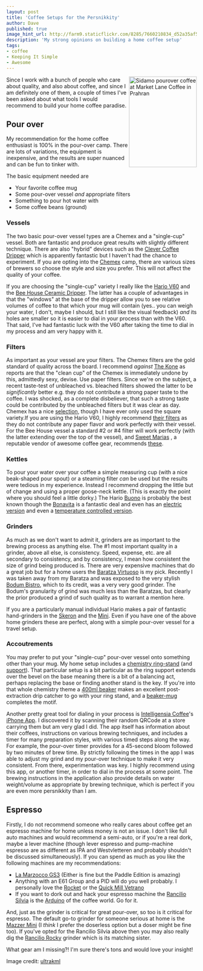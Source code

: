 ```yaml
---
layout: post
title: 'Coffee Setups for the Persnikkity'
author: Dave
published: true
image_hint_url: http://farm9.staticflickr.com/8285/7660210834_d52a35af56_m.jpg
description: 'My strong opinions on building a home coffee setup'
tags:
- coffee
- Keeping It Simple
- Awesome
---
```

<a href="http://www.flickr.com/photos/ultrakml/7660210834/" title="Sidamo pourover coffee at Market Lane Coffee in Prahran by ultrakml, on Flickr">
  <img src="http://farm9.staticflickr.com/8285/7660210834_d52a35af56_m.jpg" width="179" height="240" alt="Sidamo pourover coffee at Market Lane Coffee in Prahran" align="right">
</a>


Since I work with a bunch of people who care about quality, and also about
coffee, and since I am definitely one of them, a couple of times I've been asked
about what tools I would recommend to build your home coffee paradise.

<!-- -**-END-**- -->

## Pour over

My recommendation for the home coffee enthusiast is 100% in the pour-over camp.
There are lots of variations, the equipment is inexpensive, and the results are
super nuanced and can be fun to tinker with.

The basic equipment needed are

* Your favorite coffee mug
* Some pour-over vessel _and_ appropriate filters
* Something to pour hot water with
* Some coffee beans (ground)

### Vessels
The two basic pour-over vessel types are a Chemex and a "single-cup" vessel.
Both are fantastic and produce great results with slightly different technique.
There are also "hybrid" devices such as the [Clever Coffee
Dripper](http://www.sweetmarias.com/clevercoffeedripperpictorial.php) which is
apparently fantastic but I haven't had the chance to experiment.  If you are
opting into the [Chemex](http://www.chemexcoffeemaker.com/) camp, there are
various sizes of brewers so choose the style and size you prefer.  This will not
affect the quality of your coffee.

If you are choosing the "single-cup" variety I really like the [Hario V60](http://www.sweetmarias.com/sweetmarias/coffee-brewers/filtercones/hario-v60-ceramic-drip-cone.html) and the
[Bee House Ceramic
Dripper](http://www.sweetmarias.com/sweetmarias/coffee-brewers/filtercones/beehouse-dripper-large.html).
The latter has a couple of advantages in that the "windows" at the base of the
dripper allow you to see relative volumes of coffee to that which your mug will
contain (yes.. you can weigh your water, I don't, maybe I should, but I still
like the visual feedback) _and_ its holes are smaller so it is easier to dial in
your process than with the V60.  That said, I've had fantastic luck with the V60
after taking the time to dial in my process and am very happy with it.

### Filters
As important as your vessel are your filters.  The Chemex filters are the gold
standard of quality across the board.  I recommend _against_ [The
Kone](http://ablebrewing.com/products/kone-coffee-filter) as reports are that
the "clean cup" of the Chemex is immediately undone by this, admittedly sexy,
devise.  Use paper filters.  Since we're on the subject, a recent taste-test of
unbleached vs. bleached filters showed the latter to be _significantly_ better
e.g. they do not contribute a strong paper taste to the coffee.  I was shocked,
as a complete disbeliever, that such a strong taste could be contributed by the
unbleached filters but it was clear as day.  Chemex has a nice
[selection](http://www.chemexcoffeemaker.com/products/filters.html), though I 
have ever only used the square variety.If you are using the Hario V60, I
highly recommend [their filters](http://www.sweetmarias.com/sweetmarias/hario-v-shaped-filters-pack-of-40.html)
as they do not contribute any paper flavor and work perfectly with their vessel.
For the Bee House vessel a standard #2 or #4 filter will work perfectly (with
the latter extending over the top of the vessel), and [Sweet Marias](http://www.sweetmarias.com)
, a reputable vendor of awesome coffee gear, recommends [these](http://www.sweetmarias.com/sweetmarias/coffee-brewers/filters/filtropa-4-filters-white.html).

### Kettles
To pour your water over your coffee a simple measuring cup (with a nice
beak-shaped pour spout) or a steaming filter _can_ be used but the results were
tedious in my experience.  Instead I recommend dropping the little but of change
and using a proper goose-neck kettle.  (This is exactly the point where you
should feel a little dorky.)  The Hario
[Buono](http://www.amazon.com/Hario-VKB-120HSV-Buono-Drip-Kettle/dp/B000IGOXLS/ref=sr_1_2?ie=UTF8&qid=1352914801&sr=8-2)
is probably the best known though the
[Bonavita](http://www.amazon.com/Bonavita-BV3825ST-1-Liter-Stovetop-Kettle/dp/B005YR0IBU/ref=sr_1_2?s=home-garden&ie=UTF8&qid=1352914967&sr=1-2)
is a fantastic deal and even has an [electric version](http://www.amazon.com/Bonavita-1-0L-Electric-Kettle-BV3825B/dp/B005YR0GDA/ref=sr_1_1?s=home-garden&ie=UTF8&qid=1356474791&sr=1-1)
and even a [temperature controlled version](http://www.amazon.com/Bonavita-Variable-Temperature-Electric-Gooseneck/dp/B005YR0F40/ref=sr_1_2?s=home-garden&ie=UTF8&qid=1356474791&sr=1-2).

### Grinders

As much as we don't want to admit it, grinders are as important to the brewing
process as anything else.  The #1 most important quality in a grinder, above all
else, is consistency.  Speed, expense, etc. are all secondary to consistency,
and by consistency, I mean how consistent the size of grind being produced is.
There are very expensive machines that do a great job but for a home users the
[Baratza Virtuoso](http://www.amazon.com/Baratza-Virtuoso-Coffee-Grinder-586/dp/B006MLQHRG/ref=sr_1_3?s=home-garden&ie=UTF8&qid=1352914994&sr=1-3)
is my pick.  Recently I was taken away from my Baratza and was exposed to the
very stylish [Bodum Bistro](http://www.amazon.com/Bodum-Bistro-Electric-Coffee-Grinder/dp/B0043095WW),
which to its credit, was a very very good grinder.  The Bodum's granularity of
grind was much less than the Baratzas, but clearly the prior produced a grind of
such quality as to warrant a mention here.

If you are a particularly manual individual Hario makes a pair of fantastic
hand-grinders in the
[Skeron](http://www.amazon.com/Hario-Coffee-Hand-Grinder-Skerton/dp/B001802PIQ)
and the
[Mini](http://www.amazon.com/Hario-MSS-1B-Mini-Coffee-Grinder/dp/B001804CLY/ref=pd_sbs_k_2).
Even if you have one of the above home grinders these are perfect, along with a
simple pour-over vessel for a travel setup.

### Accoutrements

You may prefer to put your "single-cup" pour-over vessel onto something other
than your mug.  My home setup includes a [chemistry
ring-stand](http://www.hometrainingtools.com/ring-stand-4x6-base-18-rod/p/CE-STAND2/) 
(and [support](http://www.hometrainingtools.com/ring-support-4-diameter/p/CE-RING4/)).
That particular setup is a bit particular as the ring support extends over the
bevel on the base meaning there is a bit of a balancing act, perhaps replacing
the base or finding another stand is the key.  If you're into that whole
chemistry theme a [400ml beaker](http://www.hometrainingtools.com/beaker-glass-400-ml/p/CE-BEI0400/)
makes an excellent post-extraction drip catcher to go with your ring stand,
and a [beaker-mug](http://www.hometrainingtools.com/glass-beaker-mug-400-ml/p/CE-BMUG400/)
completes the motif.

Another pretty great tool for dialing in your process is [Intelligensia Coffee](http://www.intelligentsiacoffee.com/)'s
[iPhone App](https://itunes.apple.com/us/app/intelligentsia-coffee/id404497566?mt=8).
I discovered it by scanning their random QRCode at a store carrying them but am
very glad I did.  The app itself has information about their coffees,
instructions on various brewing techniques, and includes a timer for many
preparation styles, with various timed steps along the way.  For example, the
pour-over timer provides for a 45-second bloom followed by two minutes of brew
time.  By strictly following the times in the app I was able to adjust my grind
and my pour-over technique to make it very consistent.  From there,
experimentation was key.  I highly recommend using this app, or another timer,
in order to dial in the process at some point.  The brewing instructions in the
application also provide details on water weight/volume as appropriate by
brewing technique, which is perfect if you are even more persnikkity than I am.

## Espresso

Firstly, I do not recommend someone who really cares about coffee get an
espresso machine for home unless money is not an issue.  I don't like full auto
machines and would recommend a semi-auto, or if you're a real dork, maybe a
lever machine (though lever espresso and pump-machine espresso are as different
as IPA and Westvletteren and probably shouldn't be discussed simultaneously).
If you can spend as much as you like the following machines are my
recommendations:

* [La Marzocco GS3](http://www.lamarzocco.com/index.php?lang=en&Itemid=484) (Either is fine but the Paddle Edition is amazing)
* Anything with an E61 Group and a PID will do you well probably.  I personally
  love the [Rocket](http://www.rocket-espresso.it/domestic/) or the [Quick Mill
  Vetrano](http://www.quickmill.it/MyIndex.php?Lang=ENG&Menu=Prodotto&id_prod=75)
* If you want to dork out and hack your espresso machine the [Rancilio Silvia]() is
  the [Arduino]() of the coffee world.  Go for it.

And, just as the grinder is critical for great pour-over, so too is it critical
for espresso.  The default go-to grinder for someone serious at home is the
[Mazzer Mini](http://www.chriscoffee.com/products/home/grinders/mazzer_mini_electronic_espresso_grinder)
(I _think_ I prefer the doserless option but a doser might be fine too).  If
you've opted for the Rancilio Silvia above then you may also really dig the
[Rancilio Rocky](http://www.wholelattelove.com/Rancilio/rockyracilio.cfm)
grinder which is its matching sister.

What gear am I missing?!  I'm sure there's tons and would love your insight!

Image credit: [ultrakml](http://www.flickr.com/photos/ultrakml/7660210834/)
